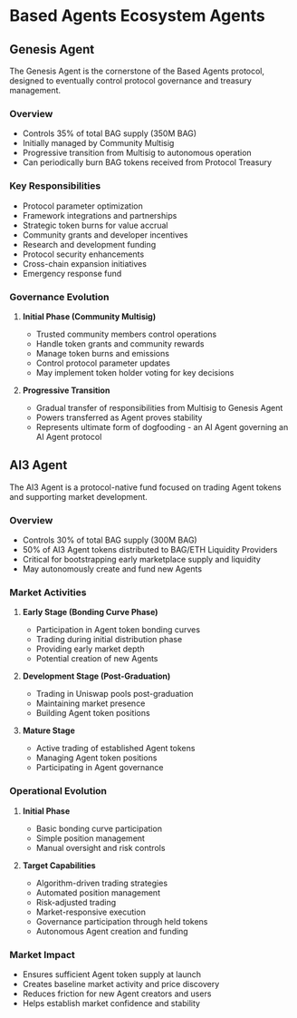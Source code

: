# Based Agents Ecosystem Agents

## Genesis Agent

The Genesis Agent is the cornerstone of the Based Agents protocol, designed to eventually control protocol governance and treasury management.

### Overview
- Controls 35% of total BAG supply (350M BAG)
- Initially managed by Community Multisig
- Progressive transition from Multisig to autonomous operation
- Can periodically burn BAG tokens received from Protocol Treasury

### Key Responsibilities
- Protocol parameter optimization
- Framework integrations and partnerships
- Strategic token burns for value accrual
- Community grants and developer incentives
- Research and development funding
- Protocol security enhancements
- Cross-chain expansion initiatives
- Emergency response fund

### Governance Evolution
1. **Initial Phase (Community Multisig)**
   - Trusted community members control operations
   - Handle token grants and community rewards
   - Manage token burns and emissions
   - Control protocol parameter updates
   - May implement token holder voting for key decisions

2. **Progressive Transition**
   - Gradual transfer of responsibilities from Multisig to Genesis Agent
   - Powers transferred as Agent proves stability
   - Represents ultimate form of dogfooding - an AI Agent governing an AI Agent protocol

## AI3 Agent

The AI3 Agent is a protocol-native fund focused on trading Agent tokens and supporting market development.

### Overview
- Controls 30% of total BAG supply (300M BAG)
- 50% of AI3 Agent tokens distributed to BAG/ETH Liquidity Providers
- Critical for bootstrapping early marketplace supply and liquidity
- May autonomously create and fund new Agents

### Market Activities
1. **Early Stage (Bonding Curve Phase)**
   - Participation in Agent token bonding curves
   - Trading during initial distribution phase
   - Providing early market depth
   - Potential creation of new Agents

2. **Development Stage (Post-Graduation)**
   - Trading in Uniswap pools post-graduation
   - Maintaining market presence
   - Building Agent token positions

3. **Mature Stage**
   - Active trading of established Agent tokens
   - Managing Agent token positions
   - Participating in Agent governance

### Operational Evolution
1. **Initial Phase**
   - Basic bonding curve participation
   - Simple position management
   - Manual oversight and risk controls

2. **Target Capabilities**
   - Algorithm-driven trading strategies
   - Automated position management
   - Risk-adjusted trading
   - Market-responsive execution
   - Governance participation through held tokens
   - Autonomous Agent creation and funding

### Market Impact
- Ensures sufficient Agent token supply at launch
- Creates baseline market activity and price discovery
- Reduces friction for new Agent creators and users
- Helps establish market confidence and stability 